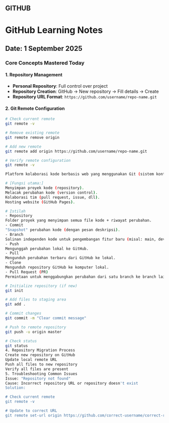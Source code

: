 ## GITHUB

# GitHub Learning Notes
## Date: 1 September 2025

### Core Concepts Mastered Today

#### 1. Repository Management
- **Personal Repository**: Full control over project
- **Repository Creation**: GitHub → New repository → Fill details → Create
- **Repository URL Format**: `https://github.com/username/repo-name.git`

#### 2. Git Remote Configuration
```bash
# Check current remote
git remote -v

# Remove existing remote
git remote remove origin

# Add new remote
git remote add origin https://github.com/username/repo-name.git

# Verify remote configuration
git remote -v

Platform kolaborasi kode berbasis web yang menggunakan Git (sistem kontrol versi).

# [Fungsi utama:]
Menyimpan proyek kode (repository).
Melacak perubahan kode (version control).
Kolaborasi tim (pull request, issue, dll).
Hosting website (GitHub Pages).

# Istilah
- Repository
Folder proyek yang menyimpan semua file kode + riwayat perubahan.
- Commit
"Snapshot" perubahan kode (dengan pesan deskripsi).
- Branch
Salinan independen kode untuk pengembangan fitur baru (misal: main, dev).
- Push
Mengunggah perubahan lokal ke GitHub.
- Pull
Mengunduh perubahan terbaru dari GitHub ke lokal.
- Clone
Mengunduh repository GitHub ke komputer lokal.
- Pull Request (PR)
Permintaan untuk menggabungkan perubahan dari satu branch ke branch lain (biasanya ke main)

# Initialize repository (if new)
git init

# Add files to staging area
git add .

# Commit changes
git commit -m "Clear commit message"

# Push to remote repository
git push -u origin master

# Check status
git status
4. Repository Migration Process
Create new repository on GitHub
Update local remote URL
Push all files to new repository
Verify all files are present
5. Troubleshooting Common Issues
Issue: "Repository not found"
Cause: Incorrect repository URL or repository doesn't exist
Solution:

# Check current remote
git remote -v

# Update to correct URL
git remote set-url origin https://github.com/correct-username/correct-repo.git